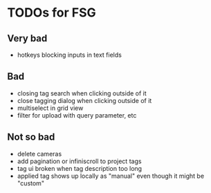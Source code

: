 # TODOs for FSG

## Very bad

- hotkeys blocking inputs in text fields

## Bad

- closing tag search when clicking outside of it
- close tagging dialog when clicking outside of it
- multiselect in grid view
- filter for upload with query parameter, etc

## Not so bad

- delete cameras
- add pagination or infiniscroll to project tags
- tag ui broken when tag description too long
- applied tag shows up locally as "manual" even though it might be "custom"
